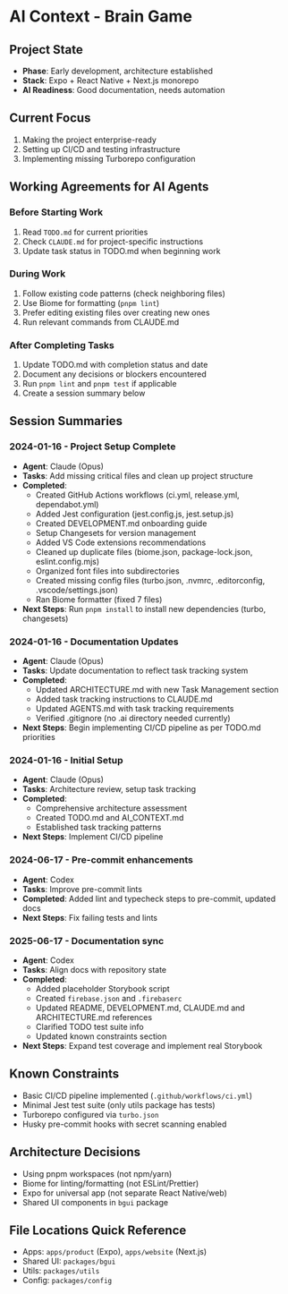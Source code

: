# AI Context - Brain Game

## Project State
- **Phase**: Early development, architecture established
- **Stack**: Expo + React Native + Next.js monorepo
- **AI Readiness**: Good documentation, needs automation

## Current Focus
1. Making the project enterprise-ready
2. Setting up CI/CD and testing infrastructure
3. Implementing missing Turborepo configuration

## Working Agreements for AI Agents

### Before Starting Work
1. Read `TODO.md` for current priorities
2. Check `CLAUDE.md` for project-specific instructions
3. Update task status in TODO.md when beginning work

### During Work
1. Follow existing code patterns (check neighboring files)
2. Use Biome for formatting (`pnpm lint`)
3. Prefer editing existing files over creating new ones
4. Run relevant commands from CLAUDE.md

### After Completing Tasks
1. Update TODO.md with completion status and date
2. Document any decisions or blockers encountered
3. Run `pnpm lint` and `pnpm test` if applicable
4. Create a session summary below

## Session Summaries

### 2024-01-16 - Project Setup Complete
- **Agent**: Claude (Opus)
- **Tasks**: Add missing critical files and clean up project structure
- **Completed**: 
  - Created GitHub Actions workflows (ci.yml, release.yml, dependabot.yml)
  - Added Jest configuration (jest.config.js, jest.setup.js)
  - Created DEVELOPMENT.md onboarding guide
  - Setup Changesets for version management
  - Added VS Code extensions recommendations
  - Cleaned up duplicate files (biome.json, package-lock.json, eslint.config.mjs)
  - Organized font files into subdirectories
  - Created missing config files (turbo.json, .nvmrc, .editorconfig, .vscode/settings.json)
  - Ran Biome formatter (fixed 7 files)
- **Next Steps**: Run `pnpm install` to install new dependencies (turbo, changesets)

### 2024-01-16 - Documentation Updates
- **Agent**: Claude (Opus)
- **Tasks**: Update documentation to reflect task tracking system
- **Completed**: 
  - Updated ARCHITECTURE.md with new Task Management section
  - Added task tracking instructions to CLAUDE.md
  - Updated AGENTS.md with task tracking requirements
  - Verified .gitignore (no .ai directory needed currently)
- **Next Steps**: Begin implementing CI/CD pipeline as per TODO.md priorities

### 2024-01-16 - Initial Setup
- **Agent**: Claude (Opus)
- **Tasks**: Architecture review, setup task tracking
- **Completed**: 
  - Comprehensive architecture assessment
  - Created TODO.md and AI_CONTEXT.md
  - Established task tracking patterns
- **Next Steps**: Implement CI/CD pipeline

### 2024-06-17 - Pre-commit enhancements
- **Agent**: Codex
- **Tasks**: Improve pre-commit lints
- **Completed**: Added lint and typecheck steps to pre-commit, updated docs
- **Next Steps**: Fix failing tests and lints

### 2025-06-17 - Documentation sync
- **Agent**: Codex
- **Tasks**: Align docs with repository state
- **Completed**:
  - Added placeholder Storybook script
  - Created `firebase.json` and `.firebaserc`
  - Updated README, DEVELOPMENT.md, CLAUDE.md and ARCHITECTURE.md references
  - Clarified TODO test suite info
  - Updated known constraints section
- **Next Steps**: Expand test coverage and implement real Storybook

<!-- Add new session summaries above this line -->

## Known Constraints
- Basic CI/CD pipeline implemented (`.github/workflows/ci.yml`)
- Minimal Jest test suite (only utils package has tests)
- Turborepo configured via `turbo.json`
- Husky pre-commit hooks with secret scanning enabled

## Architecture Decisions
- Using pnpm workspaces (not npm/yarn)
- Biome for linting/formatting (not ESLint/Prettier)
- Expo for universal app (not separate React Native/web)
- Shared UI components in `bgui` package

## File Locations Quick Reference
- Apps: `apps/product` (Expo), `apps/website` (Next.js)
- Shared UI: `packages/bgui`
- Utils: `packages/utils`
- Config: `packages/config`
